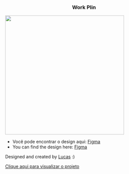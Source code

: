<br />
<p align="center">
  <h3 align="center">Work Plin</h3>

<img src="design/desktop.png" width="380">

- Você pode encontrar o design aqui: <a href="https://www.figma.com/file/m95CWMbgT372P5ytrlSluF/Work-Plin?node-id=0%3A1">Figma</a>
- You can find the design here: <a href="https://www.figma.com/file/m95CWMbgT372P5ytrlSluF/Work-Plin?node-id=0%3A1">Figma</a>


Designed and created by <a href="https://github.com/lubomfim">Lucas</a> :)

<a href="https://juliocesarj.github.io/work-plin/"> Clique aqui para visualizar o projeto</a>
